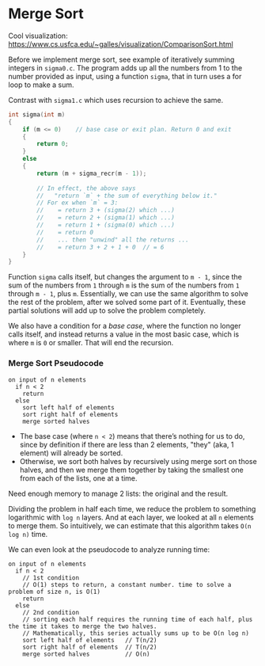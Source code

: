 # Merge Sort

Cool visualization: https://www.cs.usfca.edu/~galles/visualization/ComparisonSort.html

Before we implement merge sort, see example of iteratively summing integers in `sigma0.c`. The program adds up all the numbers from 1 to the number provided as input, using a function `sigma`, that in turn uses a for loop to make a sum.

Contrast with `sigma1.c` which uses recursion to achieve the same.

```C
int sigma(int m)
{
    if (m <= 0)    // base case or exit plan. Return 0 and exit
    {
        return 0;
    }
    else
    {
        return (m + sigma_recr(m - 1));
        
        // In effect, the above says
        //   "return `m` + the sum of everything below it."
        // For ex when `m` = 3:
        //    = return 3 + (sigma(2) which ...)
        //    = return 2 + (sigma(1) which ...)
        //    = return 1 + (sigma(0) which ...)
        //    = return 0
        //    ... then "unwind" all the returns ...
        //    = return 3 + 2 + 1 + 0  // = 6
    }
}
```

Function `sigma` calls itself, but changes the argument to `m - 1`, since the sum of the numbers from `1` through `m` is the sum of the numbers from `1` through `m - 1`, plus `m`. Essentially, we can use the same algorithm to solve the rest of the problem, after we solved some part of it. Eventually, these partial solutions will add up to solve the problem completely.

We also have a condition for a _base case_, where the function no longer calls itself, and instead returns a value in the most basic case, which is where `m` is `0` or smaller. That will end the recursion.

### Merge Sort Pseudocode

```
on input of n elements
  if n < 2
    return
  else
    sort left half of elements
    sort right half of elements
    merge sorted halves
```

* The base case (where `n < 2`) means that there’s nothing for us to do, since by definition if there are less than 2 elements, "they" (aka, 1 element) will already be sorted.
* Otherwise, we sort both halves by recursively using merge sort on those halves, and then we merge them together by taking the smallest one from each of the lists, one at a time.

Need enough memory to manage 2 lists: the original and the result.

Dividing the problem in half each time, we reduce the problem to something logarithmic with `log n` layers. And at each layer, we looked at all `n` elements to merge them. So intuitively, we can estimate that this algorithm takes `O(n log n)` time.

We can even look at the pseudocode to analyze running time:

```
on input of n elements
  if n < 2
    // 1st condition
    // O(1) steps to return, a constant number. time to solve a problem of size n, is O(1)
    return
  else
    // 2nd condition
    // sorting each half requires the running time of each half, plus the time it takes to merge the two halves.
    // Mathematically, this series actually sums up to be O(n log n)
    sort left half of elements   // T(n/2)
    sort right half of elements  // T(n/2)
    merge sorted halves          // O(n)
```
